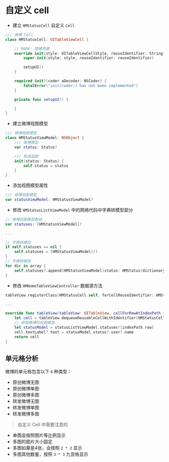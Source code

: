 # 自定义 cell


* 建立 `HMStatusCell` 自定义 `Cell`

```swift
/// 微博 Cell
class HMStatusCell: UITableViewCell {

    // MARK: 搭建界面
    override init(style: UITableViewCellStyle, reuseIdentifier: String?) {
        super.init(style: style, reuseIdentifier: reuseIdentifier)

        setupUI()
    }

    required init?(coder aDecoder: NSCoder) {
        fatalError("init(coder:) has not been implemented")
    }

    private func setupUI() {

    }
}
```

* 建立微博视图模型

```swift
/// 微博视图模型
class HMStatusViewModel: NSObject {
    /// 微博模型
    var status: Status?

    /// 构造函数
    init(status: Status) {
        self.status = status
    }
}
```

* 添加视图模型属性

```swift
/// 微博视图模型
var statusViewModel: HMStatusViewModel?
```

* 修改 `HMStatusListViewModel` 中的网络代码中字典转模型部分

```swift
// 微博视图模型数组
var statuses: [HMStatusViewModel]?

...

// 字典转模型
if self.statuses == nil {
    self.statuses = [HMStatusViewModel]()
}
// 字典转模型
for dic in array {
    self.statuses?.append(HMStatusViewModel(status: HMStatus(dictionary: dic)))
}
```

* 修改 `HMHomeTableViewController` 数据源方法

```swift
tableView.registerClass(HMStatusCell.self, forCellReuseIdentifier: HMStatusCellId)

...

override func tableView(tableView: UITableView, cellForRowAtIndexPath indexPath: NSIndexPath) -> UITableViewCell {
    let cell = tableView.dequeueReusableCellWithIdentifier(HMStatusCellId, forIndexPath: indexPath) as! HMStatusCell
    // 获取微博的视图模型
    let statusModel = statusListViewModel.statuses![indexPath.row]
    cell.textLabel?.text = statusModel.status?.user?.name
    return cell
}
```

## 单元格分析

微博的单元格包含以下 `6` 种类型：

* 原创微博无图
* 原创微博单图
* 原创微博多图
* 转发微博无图
* 转发微博单图
* 转发微博多图

> 自定义 Cell 中需要注意的

* 单图会按照图片等比例显示
* 多图的图片大小固定
* 多图如果是4张，会按照 `2 * 2` 显示
* 多图其他数量，按照 `3 * 3` 九宫格显示
